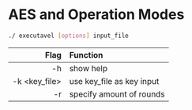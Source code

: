 # AES and Operation Modes

```bash
./ executavel [options] input_file
```

Flag|Function
  -:|:---
-h  |show help
-k <key_file>| use key_file as key input
-r  | specify amount of rounds